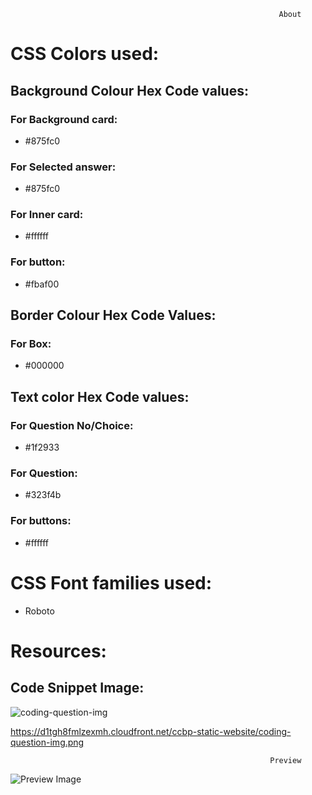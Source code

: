                                                                 About

# CSS Colors used:
## Background Colour Hex Code values:

### For Background card: 
* #875fc0
### For Selected answer: 
* #875fc0
### For Inner card: 
* #ffffff
### For button: 
* #fbaf00
## Border Colour Hex Code Values:
### For Box:
* #000000
## Text color Hex Code values:
### For Question No/Choice: 
* #1f2933
### For Question:
* #323f4b
### For buttons:
* #ffffff
# CSS Font families used:
* Roboto


# Resources:
## Code Snippet Image:

![coding-question-img](https://user-images.githubusercontent.com/99186533/202966628-03af04e4-87d5-42bc-9de5-1506ba967575.png)


https://d1tgh8fmlzexmh.cloudfront.net/ccbp-static-website/coding-question-img.png
                              
                                                              Preview
   ![Preview Image](https://user-images.githubusercontent.com/99186533/202966731-e87c5d26-7e08-48b3-8948-00c5ddffba72.png)

